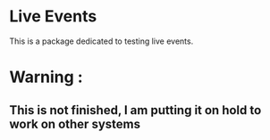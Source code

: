 # Live Events

This is a package dedicated to testing live events.
# Warning :
## This is not finished, I am putting it on hold to work on other systems
